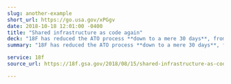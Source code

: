 ```yaml
---
slug: another-example
short_url: https://go.usa.gov/xPGgv
date: 2018-10-18 12:01:00 -0400
title: "Shared infrastructure as code again"
deck: "18F has reduced the ATO process **down to a mere 30 days**, from 6 months. Learn more how they're doing it."
summary: "18F has reduced the ATO process **down to a mere 30 days**, from 6 months. Learn more how they're doing it."

service: 18f
source_url: https://18f.gsa.gov/2018/08/15/shared-infrastructure-as-code/

---
```

